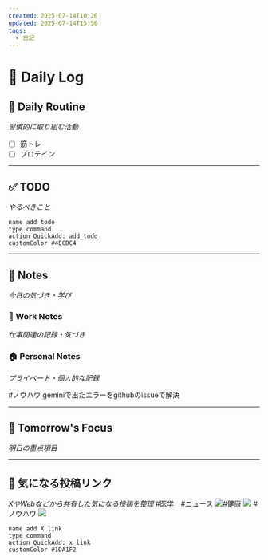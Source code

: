 ```yaml
---
created: 2025-07-14T10:26
updated: 2025-07-14T15:56
tags:
  - 日記
---
```


# 📅 Daily Log

## 💪 Daily Routine
*習慣的に取り組む活動*

- [ ] 筋トレ
- [ ] プロテイン

---

## ✅ TODO
*やるべきこと*

```button
name add todo
type command
action QuickAdd: add_todo
customColor #4ECDC4
```

---

## 📝 Notes
*今日の気づき・学び*

### 💼 Work Notes
*仕事関連の記録・気づき*



### 🏠 Personal Notes  
*プライベート・個人的な記録*

#ノウハウ
geminiで出たエラーをgithubのissueで解決

---

## 🎯 Tomorrow's Focus
*明日の重点項目*

---

## 🔗 気になる投稿リンク
*XやWebなどから共有した気になる投稿を整理*
#医学　#ニュース 
![](https://x.com/anteianshin/status/1944375513109447056?s=61)#健康 
![](https://x.com/tanukiponkich/status/1944223853477253398?s=61)
#ノウハウ 
![](https://x.com/tomo_it_sales/status/1944368066906734760?s=61)
```button
name add X link
type command
action QuickAdd: x_link
customColor #1DA1F2
```
